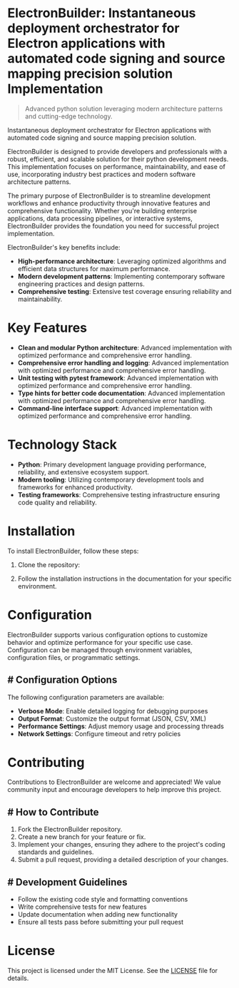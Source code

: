<!-- fallback_ElectronBuilder_20250806222647_63127 -->

# ElectronBuilder: Instantaneous deployment orchestrator for Electron applications with automated code signing and source mapping precision solution Implementation
> Advanced python solution leveraging modern architecture patterns and cutting-edge technology.

Instantaneous deployment orchestrator for Electron applications with automated code signing and source mapping precision solution.

ElectronBuilder is designed to provide developers and professionals with a robust, efficient, and scalable solution for their python development needs. This implementation focuses on performance, maintainability, and ease of use, incorporating industry best practices and modern software architecture patterns.

The primary purpose of ElectronBuilder is to streamline development workflows and enhance productivity through innovative features and comprehensive functionality. Whether you're building enterprise applications, data processing pipelines, or interactive systems, ElectronBuilder provides the foundation you need for successful project implementation.

ElectronBuilder's key benefits include:

* **High-performance architecture**: Leveraging optimized algorithms and efficient data structures for maximum performance.
* **Modern development patterns**: Implementing contemporary software engineering practices and design patterns.
* **Comprehensive testing**: Extensive test coverage ensuring reliability and maintainability.

# Key Features

* **Clean and modular Python architecture**: Advanced implementation with optimized performance and comprehensive error handling.
* **Comprehensive error handling and logging**: Advanced implementation with optimized performance and comprehensive error handling.
* **Unit testing with pytest framework**: Advanced implementation with optimized performance and comprehensive error handling.
* **Type hints for better code documentation**: Advanced implementation with optimized performance and comprehensive error handling.
* **Command-line interface support**: Advanced implementation with optimized performance and comprehensive error handling.

# Technology Stack

* **Python**: Primary development language providing performance, reliability, and extensive ecosystem support.
* **Modern tooling**: Utilizing contemporary development tools and frameworks for enhanced productivity.
* **Testing frameworks**: Comprehensive testing infrastructure ensuring code quality and reliability.

# Installation

To install ElectronBuilder, follow these steps:

1. Clone the repository:


2. Follow the installation instructions in the documentation for your specific environment.

# Configuration

ElectronBuilder supports various configuration options to customize behavior and optimize performance for your specific use case. Configuration can be managed through environment variables, configuration files, or programmatic settings.

## # Configuration Options

The following configuration parameters are available:

* **Verbose Mode**: Enable detailed logging for debugging purposes
* **Output Format**: Customize the output format (JSON, CSV, XML)
* **Performance Settings**: Adjust memory usage and processing threads
* **Network Settings**: Configure timeout and retry policies

# Contributing

Contributions to ElectronBuilder are welcome and appreciated! We value community input and encourage developers to help improve this project.

## # How to Contribute

1. Fork the ElectronBuilder repository.
2. Create a new branch for your feature or fix.
3. Implement your changes, ensuring they adhere to the project's coding standards and guidelines.
4. Submit a pull request, providing a detailed description of your changes.

## # Development Guidelines

* Follow the existing code style and formatting conventions
* Write comprehensive tests for new features
* Update documentation when adding new functionality
* Ensure all tests pass before submitting your pull request

# License

This project is licensed under the MIT License. See the [LICENSE](https://github.com/sandibrrm/ElectronBuilder/blob/main/LICENSE) file for details.
